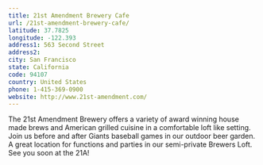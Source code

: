 ```yaml
---
title: 21st Amendment Brewery Cafe
url: /21st-amendment-brewery-cafe/
latitude: 37.7825
longitude: -122.393
address1: 563 Second Street
address2: 
city: San Francisco
state: California
code: 94107
country: United States
phone: 1-415-369-0900
website: http://www.21st-amendment.com/
---
```

The 21st Amendment Brewery offers a variety of award winning house made brews and American grilled cuisine in a comfortable loft like setting. Join us before and after Giants baseball games in our outdoor beer garden. A great location for functions and parties in our semi-private Brewers Loft. See you soon at the 21A!
